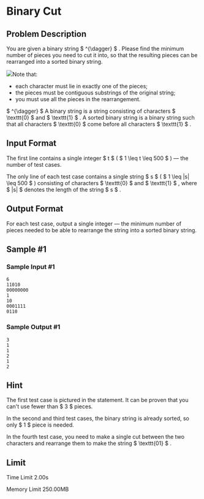 # Binary Cut

## Problem Description

You are given a binary string $ ^{\dagger} $ . Please find the minimum number of pieces you need to cut it into, so that the resulting pieces can be rearranged into a sorted binary string.

 ![](https://cdn.luogu.com.cn/upload/vjudge_pic/CF1971D/198c30d478b8cd51c898ff4b7c617ab4c8bcae49.png)Note that:

- each character must lie in exactly one of the pieces;
- the pieces must be contiguous substrings of the original string;
- you must use all the pieces in the rearrangement.

 $ ^{\dagger} $ A binary string is a string consisting of characters $ \texttt{0} $ and $ \texttt{1} $ . A sorted binary string is a binary string such that all characters $ \texttt{0} $ come before all characters $ \texttt{1} $ .

## Input Format

The first line contains a single integer $ t $ ( $ 1 \leq t \leq 500 $ ) — the number of test cases.

The only line of each test case contains a single string $ s $ ( $ 1 \leq |s| \leq 500 $ ) consisting of characters $ \texttt{0} $ and $ \texttt{1} $ , where $ |s| $ denotes the length of the string $ s $ .

## Output Format

For each test case, output a single integer — the minimum number of pieces needed to be able to rearrange the string into a sorted binary string.

## Sample #1

### Sample Input #1

```
6
11010
00000000
1
10
0001111
0110
```

### Sample Output #1

```
3
1
1
2
1
2
```

## Hint

The first test case is pictured in the statement. It can be proven that you can't use fewer than $ 3 $ pieces.

In the second and third test cases, the binary string is already sorted, so only $ 1 $ piece is needed.

In the fourth test case, you need to make a single cut between the two characters and rearrange them to make the string $ \texttt{01} $ .

## Limit



Time Limit
2.00s

Memory Limit
250.00MB
